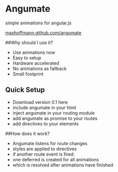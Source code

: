 Angumate
========

simple animations for angular.js

[maxhoffmann.github.com/angumate](http://maxhoffmann.github.com/angumate)

##Why should I use it?
- Use animations now
- Easy to setup
- Hardware accelerated
- No animations as fallback
- Small footprint

## Quick Setup
- Download version 0.1 here
- include angumate in your html
- inject angumate in your routing module
- add angumate as promise to your routes
- add directives to your elements

##How does it work?
- Angumate listens for route changes
- styles are applied to directives
- if another route event is fired:
- one deferred is created for all animations
- which is resolved after animations have finished
